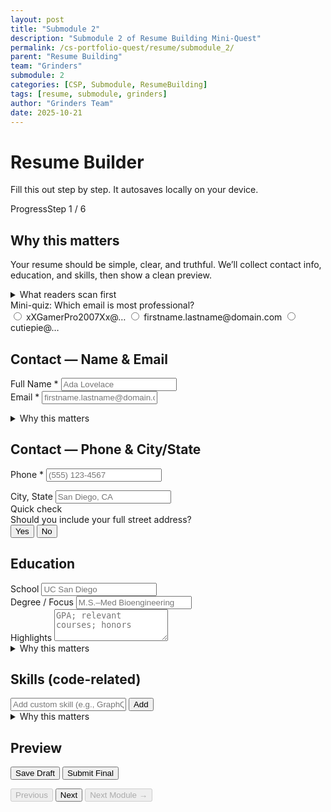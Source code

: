 ```yaml
---
layout: post
title: "Submodule 2"
description: "Submodule 2 of Resume Building Mini-Quest"
permalink: /cs-portfolio-quest/resume/submodule_2/
parent: "Resume Building"
team: "Grinders"
submodule: 2
categories: [CSP, Submodule, ResumeBuilding]
tags: [resume, submodule, grinders]
author: "Grinders Team"
date: 2025-10-21
---
```


<link href="https://cdn.jsdelivr.net/npm/tailwindcss@2.2.19/dist/tailwind.min.css" rel="stylesheet">

<div class="max-w-3xl mx-auto p-4">
  <h1 class="text-2xl font-bold mb-2">Resume Builder</h1>
  <p class="text-gray-600 mb-4">Fill this out step by step. It autosaves locally on your device.</p>

  <!-- Progress -->
  <div class="border rounded p-3 mb-4">
    <div class="flex justify-between text-sm">
      <span>Progress</span><span id="progressLabel">Step 1 / 6</span>
    </div>
    <div class="w-full bg-gray-200 rounded h-2 mt-2">
      <div id="progressBar" class="bg-blue-600 h-2 rounded" style="width:16.7%"></div>
    </div>
  </div>

  <!-- STEP 1: INTRO + WHY -->
  <section data-step="0" class="space-y-3">
    <h2 class="text-xl font-semibold">Why this matters</h2>
    <p>Your resume should be simple, clear, and truthful. We’ll collect contact info, education, and skills, then show a clean preview.</p>
    <details class="border rounded p-3">
      <summary class="font-medium cursor-pointer">What readers scan first</summary>
      <ul class="list-disc ml-5 mt-2 text-sm">
        <li><b>Contact line</b> – can they reach you quickly?</li>
        <li><b>Skills</b> – do you match the role?</li>
        <li><b>Education</b> – what foundation do you have?</li>
      </ul>
    </details>
    <div class="border rounded p-3">
      <div class="font-medium mb-1">Mini-quiz: Which email is most professional?</div>
      <div class="space-y-1 text-sm" id="emailQuiz">
        <label class="flex items-center gap-2"><input type="radio" name="q1" value="a"> xXGamerPro2007Xx@…</label>
        <label class="flex items-center gap-2"><input type="radio" name="q1" value="b"> firstname.lastname@domain.com</label>
        <label class="flex items-center gap-2"><input type="radio" name="q1" value="c"> cutiepie@…</label>
      </div>
      <p id="emailQuizResult" class="text-sm mt-2"></p>
    </div>
  </section>

  <!-- STEP 2: CONTACT (NAME + EMAIL) -->
  <section data-step="1" class="space-y-3 hidden">
    <h2 class="text-xl font-semibold">Contact — Name & Email</h2>
    <div>
      <label class="block text-sm font-medium">Full Name *</label>
      <input id="fullName" class="w-full border rounded px-3 py-2" placeholder="Ada Lovelace">
    </div>
    <div>
      <label class="block text-sm font-medium">Email *</label>
      <input id="email" type="email" class="w-full border rounded px-3 py-2" placeholder="firstname.lastname@domain.com">
      <p id="emailTip" class="text-xs mt-1"></p>
    </div>
    <details class="border rounded p-3">
      <summary class="font-medium cursor-pointer">Why this matters</summary>
      <p class="text-sm mt-2">A clean, professional email sets the tone. It’s often the first thing they use to contact you.</p>
    </details>
  </section>

  <!-- STEP 3: CONTACT (PHONE + CITY/STATE) -->
  <section data-step="2" class="space-y-3 hidden">
    <h2 class="text-xl font-semibold">Contact — Phone & City/State</h2>
    <div>
      <label class="block text-sm font-medium">Phone *</label>
      <input id="phone" class="w-full border rounded px-3 py-2" placeholder="(555) 123-4567">
      <p id="phoneTip" class="text-xs mt-1"></p>
    </div>
    <div>
      <label class="block text-sm font-medium">City, State</label>
      <input id="location" class="w-full border rounded px-3 py-2" placeholder="San Diego, CA">
    </div>
    <div class="border rounded p-3">
      <div class="font-medium mb-1">Quick check</div>
      <div class="text-sm" id="addressQuiz">
        Should you include your full street address?
        <div class="mt-1 space-x-3">
          <button data-a="yes" class="px-2 py-1 border rounded">Yes</button>
          <button data-a="no" class="px-2 py-1 border rounded">No</button>
        </div>
      </div>
      <p id="addressQuizResult" class="text-sm mt-2"></p>
    </div>
  </section>

  <!-- STEP 4: EDUCATION -->
  <section data-step="3" class="space-y-3 hidden">
    <h2 class="text-xl font-semibold">Education</h2>
    <div>
      <label class="block text-sm font-medium">School</label>
      <input id="school" class="w-full border rounded px-3 py-2" placeholder="UC San Diego">
    </div>
    <div>
      <label class="block text-sm font-medium">Degree / Focus </label>
      <input id="degree" class="w-full border rounded px-3 py-2" placeholder="M.S.–Med Bioengineering">
    </div>
    <div>
      <label class="block text-sm font-medium">Highlights</label>
      <textarea id="eduHighlights" rows="3" class="w-full border rounded px-3 py-2" placeholder="GPA; relevant courses; honors"></textarea>
    </div>
    <details class="border rounded p-3">
      <summary class="font-medium cursor-pointer">Why this matters</summary>
      <p class="text-sm mt-2">Education shows your foundation. If your experience is light, lean on relevant coursework and honors.</p>
    </details>
  </section>

  <!-- STEP 5: SKILLS -->
  <section data-step="4" class="space-y-3 hidden">
    <h2 class="text-xl font-semibold">Skills (code-related)</h2>
    <div id="skillsGrid" class="grid grid-cols-2 md:grid-cols-3 gap-2 text-sm"></div>
    <div class="flex gap-2">
      <input id="customSkill" class="flex-1 border rounded px-3 py-2" placeholder="Add custom skill (e.g., GraphQL)">
      <button id="addSkillBtn" class="px-3 py-2 border rounded">Add</button>
    </div>
    <div id="skillTags" class="flex flex-wrap gap-2"></div>
    <details class="border rounded p-3">
      <summary class="font-medium cursor-pointer">Why this matters</summary>
      <p class="text-sm mt-2">Skills are used to match you to roles. Include 8–12 that you can explain or demonstrate.</p>
    </details>
  </section>

  <!-- STEP 6: REVIEW & SAVE -->
  <section data-step="5" class="space-y-3 hidden">
    <h2 class="text-xl font-semibold">Preview</h2>
    <!-- Human-readable resume preview -->
    <div id="resumePreview" class="border rounded p-4 space-y-2 text-sm leading-6">
      <!-- Filled by JS as paragraph/resume form -->
    </div>
    <div class="grid md:grid-cols-2 gap-2">
      <button id="saveDraft" class="px-3 py-2 border rounded">Save Draft</button>
      <button id="submitFinal" class="px-3 py-2 border rounded">Submit Final</button>
    </div>
    <p id="saveMessage" class="text-sm mt-2"></p>
  </section>

  <!-- Bottom Nav -->
  <div class="flex justify-between mt-4">
    <button id="prevBtn" class="px-3 py-2 border rounded" disabled>Previous</button>
    <!-- Normal Next (hidden on last step) -->
    <button id="nextBtn" class="px-3 py-2 border rounded">Next</button>
    <!-- Next Module button (visible only on last step; enabled after Submit Final) -->
    <button
      id="nextModuleBtnNav"
      data-href="/cs-portfolio-quest/resume/submodule_3/"
      class="px-3 py-2 border rounded hidden disabled:opacity-50"
      disabled
    >Next Module →</button>
  </div>
</div>

<script>
document.addEventListener('DOMContentLoaded', () => {
  // ------- State -------
  const state = {
    step: 0,
    submitted: false, // becomes true after Submit Final
    personal: { fullName:"", email:"", phone:"", location:"" },
    education: { school:"", degree:"", eduHighlights:"" },
    skills: new Set()
  };

  // ------- DOM -------
  const $  = s => document.querySelector(s);
  const $$ = s => Array.from(document.querySelectorAll(s));
  const steps = $$('section[data-step]');
  const progressBar   = $('#progressBar');
  const progressLabel = $('#progressLabel');

  // Inputs
  const personalIds = ["fullName","email","phone","location"];
  const eduIds = ["school","degree","eduHighlights"];

  // Review / UI
  const resumePreview = $("#resumePreview");
  const saveMessage = $("#saveMessage");

  // Bottom nav buttons
  const prevBtn = $("#prevBtn");
  const nextBtn = $("#nextBtn");
  const nextModuleBtnNav = $("#nextModuleBtnNav");

  // Step 6 buttons
  const saveDraftBtn = $("#saveDraft");
  const submitFinalBtn = $("#submitFinal");

  // Interactive tips & quizzes
  const emailTip = $("#emailTip");
  const phoneTip = $("#phoneTip");
  const emailQuiz = $("#emailQuiz");
  const emailQuizResult = $("#emailQuizResult");
  const addressQuiz = $("#addressQuiz");
  const addressQuizResult = $("#addressQuizResult");

  // Skills UI
  const curated = ["JavaScript","Python","Java","HTML","CSS","React","Node.js","SQL","Git","Linux","Docker","AWS"];
  const skillsGrid = $("#skillsGrid");
  const customSkillInput = $("#customSkill");
  const addSkillBtn = $("#addSkillBtn");
  const skillTags = $("#skillTags");

  // ------- Build skills checklist -------
  function renderSkillChecklist(){
    if (!skillsGrid) return;
    skillsGrid.innerHTML = "";
    curated.forEach(label=>{
      const wrap = document.createElement('label');
      wrap.className = "flex items-center gap-2 p-2 border rounded";
      wrap.innerHTML = `<input type="checkbox" data-skill="${label}" class="h-4 w-4"><span>${label}</span>`;
      skillsGrid.appendChild(wrap);
    });
  }
  function syncChecklist(){
    if (!skillsGrid) return;
    skillsGrid.querySelectorAll('input[type=checkbox][data-skill]').forEach(cb=>{
      cb.checked = state.skills.has(cb.dataset.skill);
    });
  }
  function renderCustomTags(){
    if (!skillTags) return;
    skillTags.innerHTML = "";
    [...state.skills].forEach(s=>{
      const tag = document.createElement('span');
      tag.className = "px-2 py-1 rounded bg-gray-100 text-gray-800 text-sm flex items-center gap-2";
      tag.innerHTML = `${s} <button title="remove" class="font-bold">×</button>`;
      tag.querySelector('button').addEventListener('click', ()=>{
        state.skills.delete(s);
        syncChecklist();
        renderCustomTags();
        persist();
      });
      skillTags.appendChild(tag);
    });
  }

  // ------- Step Nav -------
  function showStep(i){
    state.step = Math.max(0, Math.min(steps.length-1, i));
    steps.forEach((el,idx)=>el.classList.toggle('hidden', idx!==state.step));
    const pct = ((state.step+1)/steps.length)*100;
    progressBar.style.width = pct + '%';
    progressLabel.textContent = `Step ${state.step+1} / ${steps.length}`;
    prevBtn.disabled = state.step===0;

    // Hide the normal Next button on last step; show Next Module button there
    const onLast = state.step === steps.length - 1;
    nextBtn.classList.toggle('hidden', onLast);
    nextModuleBtnNav.classList.toggle('hidden', !onLast);
    nextModuleBtnNav.disabled = !state.submitted; // only active after Submit Final

    if (onLast) updateResumePreview();
    persist();
  }

  prevBtn.addEventListener('click', ()=>showStep(state.step-1));
  nextBtn.addEventListener('click', ()=>{
    if (state.step===1 && (!state.personal.fullName || !state.personal.email)) {
      alert("Please add your Name and Email.");
      return;
    }
    if (state.step===2 && (!state.personal.phone)) {
      alert("Please add your Phone.");
      return;
    }
    if (state.step < steps.length-1) showStep(state.step+1);
  });

  // Next Module click → friendly popup then navigate
  if (nextModuleBtnNav){
    nextModuleBtnNav.addEventListener('click', (e)=>{
      e.preventDefault();
      if (!state.submitted){
        alert("Please submit your final first.");
        return;
      }
      alert("Next, you’ll learn how to present your work and experience effectivley to an employer");
      const href = nextModuleBtnNav.getAttribute('data-href');
      if (href) window.location.href = href;
    });
  }

  // ------- Bind Inputs -------
  personalIds.forEach(id=>{
    const el = $("#"+id); if (!el) return;
    el.addEventListener('input', ()=>{
      state.personal[id] = el.value.trim();
      if (id==="email") {
        emailTip.textContent = isProfessionalEmail(state.personal.email)
          ? "Looks good."
          : "Tip: use firstname.lastname@domain.com for a professional look.";
        emailTip.className = "text-xs mt-1 " + (isProfessionalEmail(state.personal.email) ? "text-green-700" : "text-gray-600");
      }
      if (id==="phone") {
        phoneTip.textContent = looksLikePhone(state.personal.phone)
          ? "Nice—add a clear voicemail greeting with your name."
          : "Tip: include area code. Format like (555) 123-4567.";
        phoneTip.className = "text-xs mt-1 " + (looksLikePhone(state.personal.phone) ? "text-green-700" : "text-gray-600");
      }
      persist();
    });
  });

  eduIds.forEach(id=>{
    const el = $("#"+id); if (!el) return;
    el.addEventListener('input', ()=>{
      state.education[id==='eduHighlights' ? 'eduHighlights' : id] = el.value;
      persist();
    });
  });

  // Skills
  if (skillsGrid){
    skillsGrid.addEventListener('change', (e)=>{
      const cb = e.target;
      if (cb && cb.matches('input[type=checkbox][data-skill]')){
        const s = cb.dataset.skill;
        cb.checked ? state.skills.add(s) : state.skills.delete(s);
        renderCustomTags();
        persist();
      }
    });
  }
  if (addSkillBtn && customSkillInput){
    addSkillBtn.addEventListener('click', ()=>{
      const val = customSkillInput.value.trim();
      if (!val) return;
      state.skills.add(val);
      customSkillInput.value = "";
      syncChecklist();
      renderCustomTags();
      persist();
    });
    customSkillInput.addEventListener('keydown', (e)=>{
      if (e.key==='Enter'){ e.preventDefault(); addSkillBtn.click(); }
    });
  }

  // Quizzes
  if (emailQuiz){
    emailQuiz.addEventListener('change', (e)=>{
      const v = e.target.value;
      if (!v) return;
      emailQuizResult.textContent = v==="b" ? "Correct — simple and professional wins."
                                            : "Not ideal — aim for firstname.lastname@domain.com.";
      emailQuizResult.className = "text-sm mt-2 " + (v==="b" ? "text-green-700" : "text-red-700");
    });
  }
  if (addressQuiz){
    addressQuiz.addEventListener('click', (e)=>{
      const a = e.target.getAttribute('data-a');
      if (!a) return;
      addressQuizResult.textContent = (a==="no")
        ? "Correct — City, State is enough."
        : "Use City, State only. Full street address isn’t needed.";
      addressQuizResult.className = "text-sm mt-2 " + (a==="no" ? "text-green-700" : "text-red-700");
    });
  }

  // ------- Resume-style Preview -------
  function updateResumePreview(){
    const P = state.personal;
    const E = state.education;
    const skills = [...state.skills];

    const headerName = `<div class="text-lg font-bold">${escapeHtml(P.fullName || "Your Name")}</div>`;
    const contactLineParts = [];
    if (P.email) contactLineParts.push(escapeHtml(P.email));
    if (P.phone) contactLineParts.push(escapeHtml(P.phone));
    if (P.location) contactLineParts.push(escapeHtml(P.location));
    const contactLine = contactLineParts.length
      ? `<div class="text-sm text-gray-700">${contactLineParts.join(" • ")}</div>`
      : `<div class="text-sm text-gray-500">Add your email, phone, and city/state</div>`;

    const educationBlock = (E.school || E.degree || E.eduHighlights)
      ? `
        <div class="mt-3">
          <div class="font-semibold">Education</div>
          <div>${escapeHtml(E.school || "School")} — ${escapeHtml(E.degree || "Degree/Program")}</div>
          ${E.eduHighlights ? `<div class="text-sm">${escapeHtml(E.eduHighlights)}</div>` : ""}
        </div>`
      : `
        <div class="mt-3">
          <div class="font-semibold">Education</div>
          <div class="text-sm text-gray-500">Add your school, degree, and highlights</div>
        </div>`;

    const skillsBlock = `
      <div class="mt-3">
        <div class="font-semibold">Skills</div>
        ${skills.length
          ? `<div class="text-sm">${skills.map(escapeHtml).join(", ")}</div>`
          : `<div class="text-sm text-gray-500"> </div>`}
      </div>`;

    resumePreview.innerHTML = `${headerName}${contactLine}${educationBlock}${skillsBlock}`;
  }

  // ------- Persistence -------
  const STORAGE_KEY = "resume_builder_no_experience_v2";
  function persist(){
    try {
      localStorage.setItem(STORAGE_KEY, JSON.stringify({
        ...state,
        skills:[...state.skills]
      }));
    } catch(e){}
  }
  function restore(){
    try {
      const raw = localStorage.getItem(STORAGE_KEY);
      if (!raw) return;
      const saved = JSON.parse(raw);
      state.step = 0; // always start at intro
      state.submitted = !!saved.submitted;
      Object.assign(state.personal, saved.personal||{});
      Object.assign(state.education, saved.education||{});
      (saved.skills||[]).forEach(s=>state.skills.add(s));

      // reflect inputs
      personalIds.forEach(id=>{ const el=$("#"+id); if (el) el.value = state.personal[id]||""; });$("#school").value = state.education.school || ""; $("#degree").value = state.education.degree || ""; $("#eduHighlights").value = state.education.eduHighlights || "";
      syncChecklist();
      renderCustomTags();
    } catch(e){}
  }
  // ------- Save Draft / Submit Final -------
  if (saveDraftBtn) saveDraftBtn.addEventListener('click', ()=>{
    persist();
    updateResumePreview();
    saveMessage.textContent = "Draft saved on this device.";
    saveMessage.className = "text-sm mt-2 text-green-700";
  });

  if (submitFinalBtn) submitFinalBtn.addEventListener('click', async ()=>{
    updateResumePreview();
    const ok = await submitFinal(makePayload());
    state.submitted = !!ok;
    persist();

    saveMessage.textContent = ok
      ? "Submitted! Your information has been received."
      : "Something went wrong. Please try again.";
    saveMessage.className = "text-sm mt-2 " + (ok ? "text-green-700" : "text-red-700");

    // Enable Next Module in bottom nav when submitted
    const onLast = state.step === steps.length - 1;
    if (ok && onLast && nextModuleBtnNav){
      nextModuleBtnNav.disabled = false;
    }
  });

  function makePayload(){
    return {
      personal: {...state.personal},
      education: {
        school: state.education.school,
        degree: state.education.degree,
        highlights: state.education.eduHighlights
      },
      skills: [...state.skills]
    };
  }

  // Friendly submit stub (no tech jargon shown to users)
  async function submitFinal(payload){
    console.log("Would submit this data:", payload);
    // Example when ready:
    // await fetch("/api/resume/submit", {
    //   method:"POST",
    //   headers:{'Content-Type':'application/json'},
    //   body: JSON.stringify(payload)
    // });
    return true;
  }

  // ------- Helpers -------
  function escapeHtml(s){ return String(s).replace(/[&<>"']/g, m => ({'&':'&amp;','<':'&lt;','>':'&gt;','"':'&quot;',"'":'&#39;'}[m])); }
  function isProfessionalEmail(s){
    if (!s) return false;
    const simple = /^[a-z][a-z0-9._-]+@[a-z0-9.-]+\.[a-z]{2,}$/i.test(s);
    return simple && !/(gamer|cutie|party|x{2,}|lol|420|69)/i.test(s);
  }
  function looksLikePhone(s){
    return /\d{10}/.test(String(s).replace(/\D/g,'')); // 10 digits
  }

  // ------- Boot -------
  renderSkillChecklist();
  restore();
  showStep(0);
});
</script>

